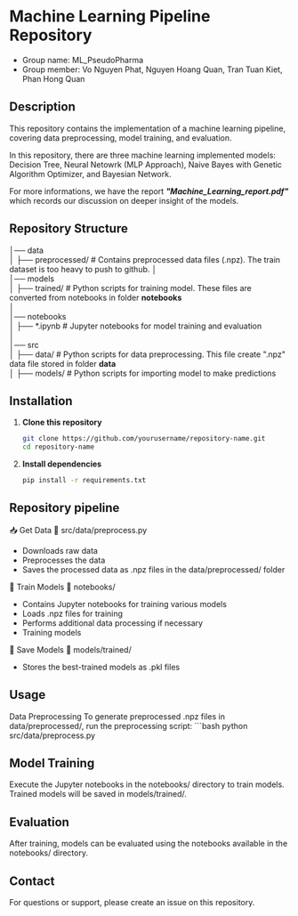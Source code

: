 # Machine Learning Pipeline Repository  
- Group name: ML_PseudoPharma
- Group member: Vo Nguyen Phat, Nguyen Hoang Quan, Tran Tuan Kiet, Phan Hong Quan

## Description  
This repository contains the implementation of a machine learning pipeline, covering data preprocessing, model training, and evaluation.  

In this repository, there are three machine learning implemented models: Decision Tree, Neural Netowrk (MLP Approach), Naive Bayes with Genetic Algorithm Optimizer, and Bayesian Network.  

For more informations, we have the report ***"Machine_Learning_report.pdf"*** which records our discussion on deeper insight of the models.


## Repository Structure  
│── data  
│ ├── preprocessed/   # Contains preprocessed data files (.npz). The train dataset is too heavy to push to github.
│  
│── models  
│ ├── trained/  # Python scripts for training model. These files are converted from notebooks in folder **notebooks**  
│  
│── notebooks  
│ ├── *.ipynb   # Jupyter notebooks for model training and evaluation  
│  
│── src  
│ ├── data/     # Python scripts for data preprocessing. This file create ".npz" data file stored in folder **data**  
│ ├── models/   # Python scripts for importing model to make predictions

## Installation  
1. **Clone this repository**  
    ```bash
   git clone https://github.com/yourusername/repository-name.git
   cd repository-name

2. **Install dependencies**
    ```bash
   pip install -r requirements.txt

## Repository pipeline
📥 Get Data
📂 src/data/preprocess.py
- Downloads raw data
- Preprocesses the data
- Saves the processed data as .npz files in the data/preprocessed/ folder

🎯 Train Models
📂 notebooks/
- Contains Jupyter notebooks for training various models
- Loads .npz files for training
- Performs additional data processing if necessary
- Training models

💾 Save Models
📂 models/trained/
- Stores the best-trained models as .pkl files


## Usage
Data Preprocessing
To generate preprocessed .npz files in data/preprocessed/, run the preprocessing script:
    ```bash
    python src/data/preprocess.py

## Model Training
Execute the Jupyter notebooks in the notebooks/ directory to train models. Trained models will be saved in models/trained/.

## Evaluation
After training, models can be evaluated using the notebooks available in the notebooks/ directory.

## Contact
For questions or support, please create an issue on this repository.
